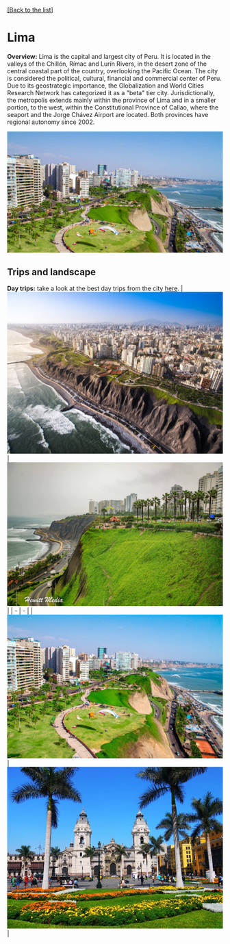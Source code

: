 [[Back to the list]](city_list.md)
# Lima
**Overview:** Lima  is the capital and largest city of Peru. It is located in the valleys of the Chillón, Rímac and Lurín Rivers, in the desert zone of the central coastal part of the country, overlooking the Pacific Ocean. The city is considered the political, cultural, financial and commercial center of Peru. Due to its geostrategic importance, the Globalization and World Cities Research Network has categorized it as a "beta" tier city. Jurisdictionally, the metropolis extends mainly within the province of Lima and in a smaller portion, to the west, within the Constitutional Province of Callao, where the seaport and the Jorge Chávez Airport are located. Both provinces have regional autonomy since 2002.


![Lima tourist view](resources/Lima_view.jpg)
## Trips and landscape
**Day trips:** take a look at the best day trips from the city [here](https://www.lonelyplanet.com/articles/best-day-trips-from-lima).
| ![landscape image](resources/Lima_landscape_0.jpg) | ![landscape image](resources/Lima_landscape_1.jpg) |
| - | - |
| ![landscape image](resources/Lima_landscape_2.jpg) | ![landscape image](resources/Lima_landscape_3.jpg) |
